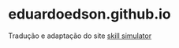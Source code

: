 # <a herf="eduardoedson.github.io">eduardoedson.github.io</a>

<p>Tradução e adaptação do site <a href="http://irowiki.org/~himeyasha/skill4/">skill simulator </a></p>